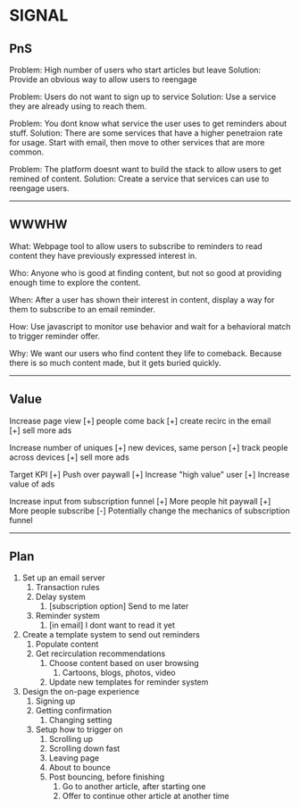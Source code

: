 # SIGNAL

## PnS

Problem: High number of users who start articles but leave
Solution: Provide an obvious way to allow users to reengage

Problem: Users do not want to sign up to service
Solution: Use a service they are already using to reach them.

Problem: You dont know what service the user uses to get reminders about stuff.
Solution: There are some services that have a higher penetraion rate for usage. Start with email, then move to other services that are more common.

Problem: The platform doesnt want to build the stack to allow users to get remined of content.
Solution: Create a service that services can use to reengage users.

---

## WWWHW

What: Webpage tool to allow users to subscribe to reminders to read content they have previously expressed interest in.

Who: Anyone who is good at finding content, but not so good at providing enough time to explore the content.

When: After a user has shown their interest in content, display a way for them to subscribe to an email reminder.

How: Use javascript to monitor use behavior and wait for a behavioral match to trigger reminder offer.

Why: We want our users who find content they life to comeback. Because there is so much content made, but it gets buried quickly.

---

## Value

Increase page view
	[+] people come back
	[+] create recirc in the email	
	[+] sell more ads
 
Increase number of uniques
	[+] new devices, same person
	[+] track people across devices	
	[+] sell more ads

Target KPI
	[+] Push over paywall
	[+] Increase "high value" user
	[+] Increase value of ads
	
Increase input from subscription funnel
	[+] More people hit paywall
	[+] More people subscribe
	[-] Potentially change the mechanics of subscription funnel

---

## Plan

1. Set up an email server
	1. Transaction rules 
	2. Delay system
		1. [subscription option] Send to me later
	3. Reminder system	
		1. [in email] I dont want to read it yet
2. Create a template system to send out reminders
	1. Populate content
	2. Get recirculation recommendations
		1. Choose content based on user browsing
			1. Cartoons, blogs, photos, video
		2. Update new templates for reminder system
3. Design the on-page experience
	1. Signing up
	2. Getting confirmation
		1. Changing setting
	3. Setup how to trigger on
		1. Scrolling up
		2. Scrolling down fast
		3. Leaving page
		4. About to bounce
		5. Post bouncing, before finishing
			1. Go to another article, after starting one
			2. Offer to continue other article at another time
